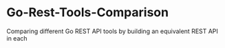 # Go-Rest-Tools-Comparison
Comparing different Go REST API tools by building an equivalent REST API in each

